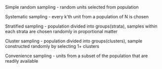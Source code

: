 Simple random sampling - random units selected from population

Systematic sampling - every k'th unit from a population of N is chosen

Stratified sampling - population divided into groups(strata), samples within each strata are chosen randomly in proportional matter

Cluster sampling - population divided into groups(clusters), sample constructed randomly by selecting 1+ clusters

Convenience sampling - units from a subset of the population that are readily available